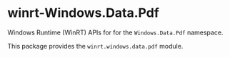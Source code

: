 <!-- warning: Please don't edit this file. It was automatically generated. -->

# winrt-Windows.Data.Pdf

Windows Runtime (WinRT) APIs for for the `Windows.Data.Pdf` namespace.

This package provides the `winrt.windows.data.pdf` module.
